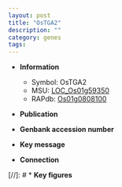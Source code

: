 ```yaml
---
layout: post
title: "OsTGA2"
description: ""
category: genes
tags: 
---
```


* **Information**  
    + Symbol: OsTGA2  
    + MSU: [LOC_Os01g59350](http://rice.uga.edu/cgi-bin/ORF_infopage.cgi?orf=LOC_Os01g59350)  
    + RAPdb: [Os01g0808100](http://rapdb.dna.affrc.go.jp/viewer/gbrowse_details/irgsp1?name=Os01g0808100)  

* **Publication**  

* **Genbank accession number**  

* **Key message**  

* **Connection**  

[//]: # * **Key figures**  


